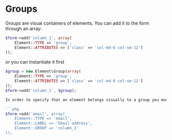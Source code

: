 # Groups

Groups are visual containers of elements. You can add it to the form through an array:

```php
$form->add('column_1', array(
	Element::TYPE => 'group',
	Element::ATTRIBUTES => ['class' => 'col-md-6 col-sm-12']
));
```
or you can instantiate it first

```php
$group = new Element\Group(array(
	Element::TYPE => 'group',
	Element::ATTRIBUTES => ['class' => 'col-md-6 col-sm-12']
));
$form->add('column_1', $group);

In order to specify that an element belongs visually to a group you must set its `group` property.

```php
$form->add('email', array(
	Element::TYPE => 'email',
	Element::LABEL => 'Email address',
	Element::GROUP => 'column_1'
));
```

